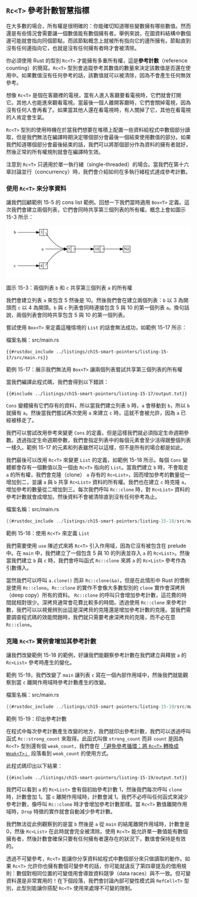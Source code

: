 ## `Rc<T>` 參考計數智慧指標

在大多數的場合，所有權是很明確的：你能確切知道哪些變數擁有哪些數值。然而還是有些情況會需要讓一個數值能有數個擁有者。舉例來說，在圖資料結構中數個邊可能就會指向同個節點，而該節點概念上就被所有指向它的邊所擁有。節點直到沒有任何邊指向它，也就是沒有任何擁有者時才會被清除。

你必須使用 Rust 的型別 `Rc<T>` 才能擁有多重所有權，這是**參考計數**（reference counting）的簡寫。`Rc<T>` 型別會追蹤參考其數值的數量來決定該數值是否還在使用中。如果數值沒有任何參考的話，該數值就可以被清除，因為不會產生任何無效參考。

想像 `Rc<T>` 是個在客廳裡的電視，當有人進入客廳要看電視時，它們就會打開它。其他人也能進來觀看電視。當最後一個人離開客廳時，它們會關掉電視，因為沒有任何人會再看了。如果當其他人還在看電視時，有人關掉了它，其他在看電視的人肯定會生氣。

`Rc<T>` 型別的使用時機在於當我們想要在堆積上配置一些資料給程式中數個部分讀取，但是我們無法在編譯時期決定哪個部分會最後一個結束使用數值的部分。如果我們知道哪個部分會最後結束的話，我們可以將那個部分作為資料的擁有者就好，然後正常的所有權規則就會在編譯時生效。

注意到 `Rc<T>` 只適用於單一執行緒（single-threaded）的場合。當我們在第十六章討論並行（concurrency）時，我們會介紹如何在多執行緒程式達成參考計數。

### 使用 `Rc<T>` 來分享資料

讓我們回顧範例 15-5 的 cons list 範例。回想一下我們當時適用 `Box<T>` 定義。這次我們會建立兩個列表，它們會同時共享第三個列表的所有權。概念上會如圖示 15-3 所示：

<img alt="Two lists that share ownership of a third list" src="img/trpl15-03.svg" class="center" />

<span class="caption">圖示 15-3：兩個列表 `b` 和 `c` 共享第三個列表 `a` 的所有權</span>

我們會建立列表 `a` 來包含 5 然後是 10。然後我們會在建立兩個列表：`b` 以 3 為開頭而 `c` 以 4 為開頭。`b` 與 `c` 列表會同時連接包含 5 與 10 的第一個列表 `a`。換句話說，兩個列表會同時共享包含 5 與 10 的第一個列表。

嘗試使用 `Box<T>` 來定義這種情境的 `List` 的話會無法成功，如範例 15-17 所示：

<span class="filename">檔案名稱：src/main.rs</span>

```rust,ignore,does_not_compile
{{#rustdoc_include ../listings/ch15-smart-pointers/listing-15-17/src/main.rs}}
```

<span class="caption">範例 15-17：展示我們無法用 `Box<T>` 讓兩個列表嘗試共享第三個列表的所有權</span>

當我們編譯此程式碼，我們會得到以下錯誤：

```console
{{#include ../listings/ch15-smart-pointers/listing-15-17/output.txt}}
```

`Cons` 變體擁有它們存有的資料，所以當我們建立列表 `b` 時，`a` 會移動到 `b`，所以 `b` 就擁有 `a`。然後當我們嘗試再次使用 `a` 來建立 `c` 時，這就不會被允許，因為 `a` 已經被移走了。

我們可以嘗試改用參考來變更 `Cons` 的定義，但是這樣我們就必須指定生命週期參數。透過指定生命週期參數，我們會指定列表中的每個元素會至少活得跟整個列表一樣久。範例 15-17 的元素和列表雖然可以這樣，但不是所有的場合都是如此。

我們最後可以改用 `Rc<T>` 來變更 `List` 的定義，如範例 15-18 所示。每個 `Cons` 變體都會存有一個數值以及一個由 `Rc<T>` 指向的 `List`。當我們建立 `b` 時，不會取走 `a` 的所有權，我們會克隆（clone） `a` 存有的 `Rc<List>`，因而增加參考的數量從一增加到二，並讓 `a` 與 `b` 共享 `Rc<List>` 資料的所有權。我們也在建立 `c` 時克隆 `a`，增加參考的數量從二增加到三。每次我們呼叫 `Rc::clone` 時，對 `Rc<List>` 資料的參考計數就會成增加，然後資料不會被清除直到沒有任何參考為止。

<span class="filename">檔案名稱：src/main.rs</span>

```rust
{{#rustdoc_include ../listings/ch15-smart-pointers/listing-15-18/src/main.rs}}
```

<span class="caption">範例 15-18：使用 `Rc<T>` 來定義 `List`</span>

我們需要使用 `use` 陳述式來將 `Rc<T>` 引入作用域，因為它沒有被包含在 prelude 中。在 `main` 中，我們建立了一個包含 5 與 10 的列表並存入 `a` 的 `Rc<List>`。然後當我們建立 `b` 與 `c` 時，我們會呼叫函式 `Rc::clone` 來將 `a` 的 `Rc<List>` 參考作為引數傳入。

當然我們可以呼叫 `a.clone()` 而非 `Rc::clone(&a)`，但是在此情形中 Rust 的慣例是使用 `Rc::clone`。`Rc::clone` 的實作不會像大多數型別的 `clone` 實作會深拷貝（deep copy）所有的資料。 `Rc::clone` 的呼叫只會增加參考計數，這花費的時間就相對很少。深拷貝通常會花費比較多的時間。透過使用 `Rc::clone` 來參考計數，我們可以以視覺辨別出這是深拷貝的克隆還是增加參考計數的克隆。當我們需要調查程式碼的效能問題時，我們就只需要考慮深拷貝的克隆，而不必在意 `Rc::clone`。

### 克隆 `Rc<T>` 實例會增加其參考計數

讓我們改變範例 15-18 的範例，好讓我們能觀察參考計數在我們建立與釋放 `a` 的 `Rc<List>` 參考時產生的變化。

範例 15-19，我們改變了 `main` 讓列表 `c` 寫在一個內部作用域中，然後我們就能觀察到當 `c` 離開作用域時參考計數產生的改變。

<span class="filename">檔案名稱：src/main.rs</span>

```rust
{{#rustdoc_include ../listings/ch15-smart-pointers/listing-15-19/src/main.rs:here}}
```

<span class="caption">範例 15-19：印出參考計數</span>

在程式中每次參考計數產生改變的地方，我們就印出參考計數，我們可以透過呼叫函式 `Rc::strong_count` 來取得。此函式叫做 `strong_count` 而非 `count` 是因為 `Rc<T>` 型別還有個 `weak_count`，我們會在 [「避免參考循環：將 `Rc<T>` 轉換成 `Weak<T>`」][preventing-ref-cycles]<!-- ignore --> 段落看到 `weak_count` 的使用方式。

此程式碼印出以下結果：

```console
{{#include ../listings/ch15-smart-pointers/listing-15-19/output.txt}}
```

我們可以看到 `a` 的 `Rc<List>` 會有個初始參考計數 1，然後我們每次呼叫 `clone` 時，計數會加 1。當 `c` 離開作用域時，計數會減 1。我們不必呼叫任何函式來減少參考計數，像呼叫 `Rc::clone` 時才會增加參考計數那樣。當 `Rc<T>` 數值離開作用域時，`Drop` 特徵的實作就會自動減少參考計數。

我們無法從此例觀察到的是當 `b` 然後是 `a` 從 `main` 的結尾離開作用域時，計數會是 0，然後 `Rc<List>` 在此時就會完全被清除。使用 `Rc<T>` 能允許單一數值能有數個擁有者，然後計數會確保只要有任何擁有者還存在的狀況下，數值會保持是有效的。

透過不可變參考，`Rc<T>` 能讓你分享資料給程式中數個部分來只做讀取的動作。如果 `Rc<T>` 允許你也擁有數個可變參考的話，你可能就違反了第四章提及的借用規則：數個對相同位置的可變借用會導致資料競爭（data races）與不一致。但可變資料還是非常實用的！在下個段落，我們會討論內部可變性模式與 `RefCell<T>` 型別，此型別能讓你搭配 `Rc<T>` 使用來處理不可變的限制。

[preventing-ref-cycles]: ch15-06-reference-cycles.html#避免參考循環將-rct-轉換成-weakt
